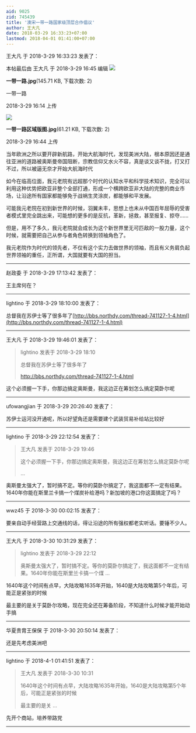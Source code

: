 ```yaml
---
aid: 9025
zid: 745439
title: '澳宋一带一路国家级顶层合作倡议'
author: 王大凡
date: 2018-03-29 16:33:23+07:00
lastmod: 2018-04-01 01:41:00+07:00
---
```


王大凡 于 2018-3-29 16:33:23 发表了：

本帖最后由 王大凡 于 2018-3-29 16:45 编辑 ![](https://cdn.jsdelivr.net/gh/lzjluzijie/beichao@main/static/img/161459gb66ff7nbzii6ua1.jpg)



**一带一路.jpg**(145.71 KB, 下载次数: 2)



一带一路



2018-3-29 16:14 上传



![](https://cdn.jsdelivr.net/gh/lzjluzijie/beichao@main/static/img/164428hwlxrkxlhnvxjljx.jpg)



**一带一路区域版图.jpg**(61.21 KB, 下载次数: 2)



2018-3-29 16:44 上传



当年欧洲之所以要开辟新航路，开始大航海时代，发现美洲大陆，根本原因还是通往亚洲的道路被奥斯曼帝国阻断，宗教信仰又水火不容，真是谈又谈不拢，打又打不过，所以被逼无奈才开始大航海时代

如今在临高位面，我元老院有远超那个时代的认知水平和科学技术知识，完全可以利用这种优势把欧亚非整个全部打通，形成一个横跨欧亚非大陆的完整的商业市场，让沿途所有国家都能够免于战祸生灵涂炭，都能够和平发展。

可能我元老院在初到新世界的时候，羽翼未丰，思想上也未从中国百年屈辱的受害者模式里完全跳出来，可能想的更多的是反抗，革新，拯救，甚至报复、掠夺……

但是，用不了多久，我元老院就会成长为这个新世界里无可匹敌的一股力量，这个时候，就需要把自己从参与者角色转换到领袖角色了。

我元老院作为时代的领先者，不仅有这个实力去做世界的领袖，而且有义务肩负起世界领袖的重任，正所谓，大国就要有大国的担当。

---------

赵政委 于 2018-3-29 17:13:42 发表了：

王主席何在？

---------

lightino 于 2018-3-29 18:10:00 发表了：

总督我在苏伊士等了很多年了[http://bbs.northdy.com/thread-741127-1-4.html](http://bbs.northdy.com/thread-741127-1-4.html)

---------

王大凡 于 2018-3-29 19:46:01 发表了：

> lightino 发表于 2018-3-29 18:10
> 
> 总督我在苏伊士等了很多年了
> 
> http://bbs.northdy.com/thread-741127-1-4.html



这个必须握一下手，你那边搞定奥斯曼，我这边正在筹划怎么搞定莫卧尔呢

---------

ufowangjian 于 2018-3-29 20:26:40 发表了：

苏伊士运河没开通呢，所以好望角还是需要建个武装贸易补给站比较好

---------

lightino 于 2018-3-29 22:12:54 发表了：

> 王大凡 发表于 2018-3-29 19:46
> 
> 这个必须握一下手，你那边搞定奥斯曼，我这边正在筹划怎么搞定莫卧尔呢
> 
> ...



奥斯曼太强大了，暂时搞不定。等你的莫卧尔搞定了，我这面都不一定有结果。1640年你能在斯里兰卡搞一个煤炭补给港吗？新加坡的港口你这面搞定了吗？

---------

wwz45 于 2018-3-30 00:02:15 发表了：

要亲自动手经营路上交通线的话，得让沿途的所有强权都老实听话。要锤不少人。

---------

王大凡 于 2018-3-30 10:31:29 发表了：

> lightino 发表于 2018-3-29 22:12
> 
> 奥斯曼太强大了，暂时搞不定。等你的莫卧尔搞定了，我这面都不一定有结果。1640年你能在斯里兰卡搞一个煤 ...



1640年这个时间有点早，大陆攻略1635年开始，1640是大陆攻略第5个年后，可能正是紧张的时候

最主要的是关于莫卧尔攻略，现在完全还在筹备阶段，不知道什么时候才能开始动手搞

---------

华夏贵胄王保保 于 2018-3-30 20:50:14 发表了：

还是先考虑美洲吧

---------

lightino 于 2018-4-1 01:41:51 发表了：

> 王大凡 发表于 2018-3-30 10:31
> 
> 1640年这个时间有点早，大陆攻略1635年开始，1640是大陆攻略第5个年后，可能正是紧张的时候
> 
> 最主要的是关 ...



先开个商站，培养带路党

---------


